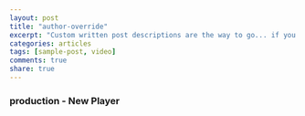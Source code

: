 ```yaml
---
layout: post
title: "author-override"
excerpt: "Custom written post descriptions are the way to go... if you're not lazy."
categories: articles
tags: [sample-post, video]
comments: true
share: true
---
```

### production - New Player
<br>
<div class="apester-media" data-media-id="5bd72ad6ff6e290ec2e1bd9d" height="650"></div><script async src="https://static.apester.com/js/sdk/latest/apester-sdk.js"></script>
<br>
<div class="apester-media" data-media-id="5bd72b8c82434ba2565d94cc" height="458"></div><script async src="https://static.apester.com/js/sdk/latest/apester-sdk.js"></script>
<br>
<div class="apester-media" data-media-id="5bd72bfa3f7d4423ef6caff9" height="512"></div><script async src="https://static.apester.com/js/sdk/latest/apester-sdk.js"></script>
